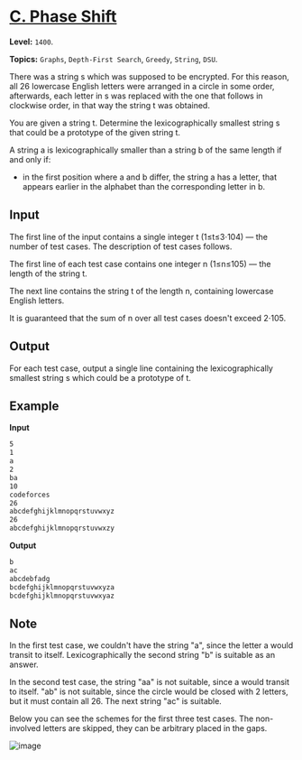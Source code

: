 # [C. Phase Shift](https://codeforces.com/contest/1735/problem/C)

**Level:** `1400`.

**Topics:** `Graphs`, `Depth-First Search`, `Greedy`, `String`, `DSU`.

There was a string s which was supposed to be encrypted. For this reason, all 26 lowercase English letters were arranged in a circle in some order, afterwards, each letter in s was replaced with the one that follows in clockwise order, in that way the string t was obtained.

You are given a string t. Determine the lexicographically smallest string s that could be a prototype of the given string t.

A string a is lexicographically smaller than a string b of the same length if and only if:

- in the first position where a and b differ, the string a has a letter, that appears earlier in the alphabet than the corresponding letter in b.

## Input

The first line of the input contains a single integer t (1≤t≤3⋅104) — the number of test cases. The description of test cases follows.

The first line of each test case contains one integer n (1≤n≤105) — the length of the string t.

The next line contains the string t of the length n, containing lowercase English letters.

It is guaranteed that the sum of n over all test cases doesn't exceed 2⋅105.

## Output

For each test case, output a single line containing the lexicographically smallest string s which could be a prototype of t.

## Example

**Input**

```txt
5
1
a
2
ba
10
codeforces
26
abcdefghijklmnopqrstuvwxyz
26
abcdefghijklmnopqrstuvwxzy
```

**Output**

```txt
b
ac
abcdebfadg
bcdefghijklmnopqrstuvwxyza
bcdefghijklmnopqrstuvwxyaz
```

## Note

In the first test case, we couldn't have the string "a", since the letter a would transit to itself. Lexicographically the second string "b" is suitable as an answer.

In the second test case, the string "aa" is not suitable, since a would transit to itself. "ab" is not suitable, since the circle would be closed with 2 letters, but it must contain all 26. The next string "ac" is suitable.

Below you can see the schemes for the first three test cases. The non-involved letters are skipped, they can be arbitrary placed in the gaps.

![image](https://espresso.codeforces.com/802d3607a720810414d05abf88a4f8647572f4d0.png)
